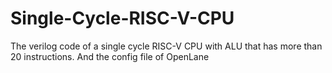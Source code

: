 # Single-Cycle-RISC-V-CPU
The verilog code of a single cycle RISC-V CPU with ALU that has more than 20 instructions. And the config file of OpenLane 
